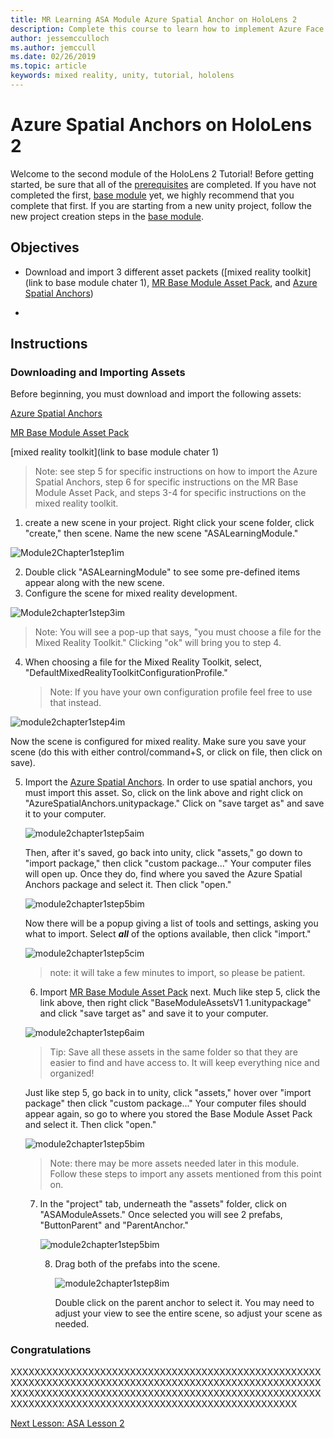 ```yaml
---
title: MR Learning ASA Module Azure Spatial Anchor on HoloLens 2
description: Complete this course to learn how to implement Azure Face Recognition within a mixed reality application.
author: jessemcculloch
ms.author: jemccull
ms.date: 02/26/2019
ms.topic: article
keywords: mixed reality, unity, tutorial, hololens
---
```


# Azure Spatial Anchors on HoloLens 2

Welcome to the second module of the HoloLens 2 Tutorial! Before getting started, be sure that all of the [prerequisites](https://docs.microsoft.com/en-us/azure/spatial-anchors/quickstarts/get-started-unity-hololens) are completed. If you have not completed the first, [base module](link) yet, we highly recommend that you complete that first. If you are starting from a new unity project, follow the new project creation steps in the [base module](link). 

## Objectives

* Download and import 3 different asset packets ([mixed reality toolkit](link to base module chater 1), [MR Base Module Asset Pack](https://github.com/microsoft/mixedrealitylearning/releases/tag/v1.1), and [Azure Spatial Anchors](https://github.com/azure/azure-spatial-anchors-samples/releases)) 

* 

  

## Instructions

### Downloading and Importing Assets
Before beginning, you must download and import the following assets:

[Azure Spatial Anchors](https://github.com/azure/azure-spatial-anchors-samples/releases)

[MR Base Module Asset Pack](https://github.com/microsoft/mixedrealitylearning/releases/tag/v1.1)

[mixed reality toolkit](link to base module chater 1)

> Note: see step 5 for specific instructions on how to import the Azure Spatial Anchors, step 6 for specific instructions on the MR Base Module Asset Pack, and steps 3-4 for specific instructions on the mixed reality toolkit.

1. create a new scene in your project. Right click your scene folder, click "create," then scene. Name the new scene "ASALearningModule."

![Module2Chapter1step1im](images/Module2chapter1step1im.PNG)

2. Double click "ASALearningModule" to see some pre-defined items appear along with the new scene. 
3. Configure the scene for mixed reality development. 

![Module2chapter1step3im](images/Module2chapter1step3im.PNG)

> Note: You will see a pop-up that says, "you must choose a file for the Mixed Reality Toolkit." Clicking "ok" will bring you to step 4.

4. When choosing a file for the Mixed Reality Toolkit, select, "DefaultMixedRealityToolkitConfigurationProfile."

   > Note: If you have your own configuration profile feel free to use that instead.

![module2chapter1step4im](images/module2chapter1step4im.PNG)

Now the scene is configured for mixed reality. Make sure you save your scene (do this with either control/command+S, or click on file, then click on save). 

5. Import the [Azure Spatial Anchors](https://github.com/azure/azure-spatial-anchors-samples/releases). In order to use spatial anchors, you must import this asset. So, click on the link above and right click on "AzureSpatialAnchors.unitypackage." Click on "save target as" and save it to your computer. 

   ![module2chapter1step5aim](images/module2chapter1step5aim.PNG)

   Then, after it's saved, go back into unity, click "assets," go down to "import package," then click "custom package..." Your computer files will open up. Once they do, find where you saved the Azure Spatial Anchors package and select it. Then click "open."

   ![module2chapter1step5bim](images/module2chapter1step5bim.PNG)

   Now there will be a popup giving a list of tools and settings, asking you what to import. Select ***all*** of the options available, then click "import."

   ![module2chapter1step5cim](images/module2chapter1step5cim.PNG)

   > note: it will take a few minutes to import, so please be patient. 

   6. Import [MR Base Module Asset Pack](https://github.com/microsoft/mixedrealitylearning/releases/tag/v1.1) next. Much like step 5, click the link above, then right click "BaseModuleAssetsV1 1.unitypackage" and click "save target as" and save it to your computer. 

   ![module2chapter1step6aim](images/module2chapter1step6aim.PNG)

   > Tip: Save all these assets in the same folder so that they are easier to find and have access to. It will keep everything nice and organized!

   Just like step 5, go back in to unity, click "assets," hover over "import package" then click "custom package..." Your computer files should appear again, so go to where you stored the Base Module Asset Pack and select it. Then click "open."

   ![module2chapter1step5bim](images/module2chapter1step5bim.PNG)

   > Note: there may be more assets needed later in this module. Follow these steps to import any assets mentioned from this point on. 

   7. In the "project" tab, underneath the "assets" folder, click on "ASAModuleAssets." Once selected you will see 2 prefabs, "ButtonParent" and "ParentAnchor."

      ![module2chapter1step5bim](images/module2chapter1step7im.PNG)

      8. Drag both of the prefabs into the scene. 

         ![module2chapter1step8im](images/module2chapter1step8im.PNG)

         Double click on the parent anchor to select it. You may need to adjust your view to see the entire scene, so adjust your scene as needed.



### Congratulations
XXXXXXXXXXXXXXXXXXXXXXXXXXXXXXXXXXXXXXXXXXXXXXXXXXXXXXXXXXXXXXXXXXXXXXXXXXXXXXXXXXXXXXXXXXXXXXXXXXXXXXXXXXXXXXXXXXXXXXXXXXXXXXXXXXXXXXXXXXXXXXXXXXXXXXXXXXXXXXXXXXXXXXXXXXXXXXXXXXXXXXXXXXXXXXXXXXXXXXXXXXXX

[Next Lesson: ASA Lesson 2](mrlearning-base-ch3.md)

